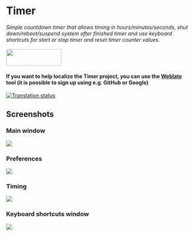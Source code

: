<h1>Timer</h1>
<i>Simple countdown timer that allows timing in hours/minutes/seconds, shut down/reboot/suspend system after finished timer and use keyboard shortcuts for start or stop timer and reset timer counter values.</i>
<br>
<br>
<a href="https://flathub.org/apps/details/com.github.vikdevelop.timer"><img src="https://flathub.org/assets/badges/flathub-badge-en.png" width=150 height=45></a>
<h4>If you want to help localize the Timer project, you can use the <a href="https://hosted.weblate.org/projects/vikdevelop/timer/">Weblate</a> tool (it is possible to sign up using e.g. GitHub or Google) </h4>

<a href="https://hosted.weblate.org/engage/vikdevelop/">
<img src="https://hosted.weblate.org/widgets/vikdevelop/-/287x66-grey.png" alt="Translation status" />
</a>

<h2>Screenshots</h2>
<h3>Main window</h3>
<img src=https://raw.githubusercontent.com/vikdevelop/timer/main/img/Timer-gtk4_2-7_1.png>

<h3>Preferences</h3>
<img src=https://raw.githubusercontent.com/vikdevelop/timer/main/img/Timer-gtk4_2-7_2.png>

<h3>Timing</h3>
<img src=https://raw.githubusercontent.com/vikdevelop/timer/main/img/timer-gtk4_2-7_timing.png>

<h3>Keyboard shortcuts window</h3>
<img src=https://raw.githubusercontent.com/vikdevelop/timer/main/img/timer-gtk4_2-7_keys.png>
